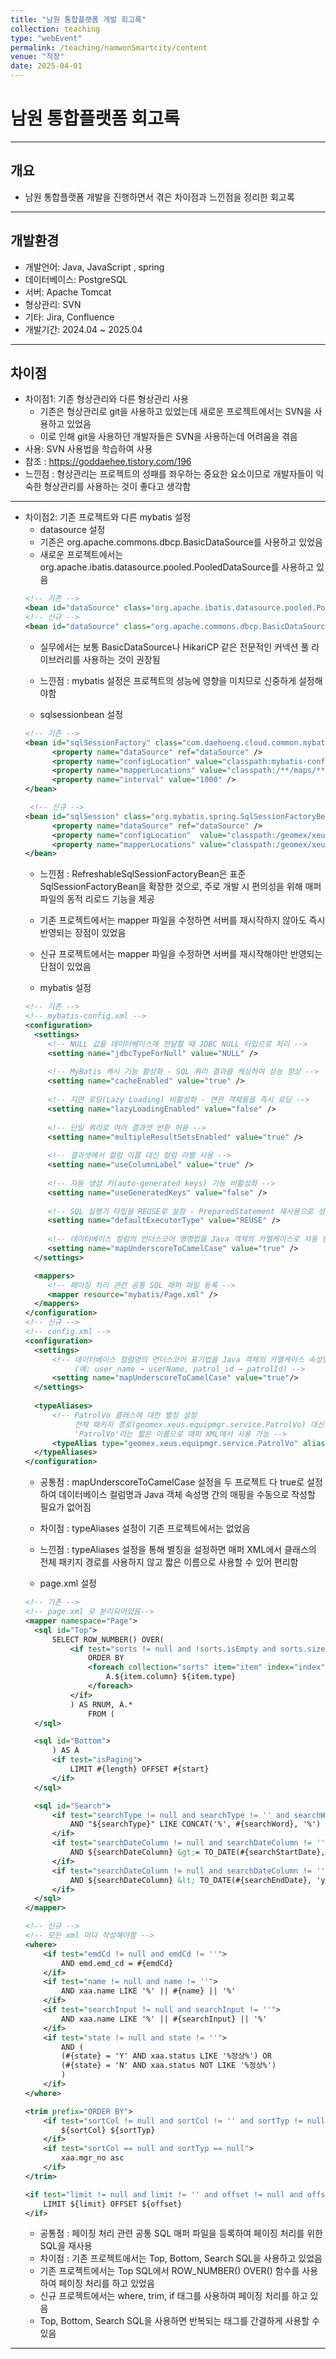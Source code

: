 ```yaml
---
title: "남원 통합플랫폼 개발 회고록"
collection: teaching
type: "webEvent"
permalink: /teaching/namwonSmartcity/content
venue: "직장"
date: 2025-04-01
---
```


# 남원 통합플랫폼 회고록

---
## 개요
- 남원 통합플랫폼 개발을 진행하면서 겪은 차이점과 느낀점을 정리한 회고록

---
## 개발환경
- 개발언어: Java, JavaScript , spring
- 데이터베이스: PostgreSQL
- 서버: Apache Tomcat
- 형상관리: SVN
- 기타: Jira, Confluence
- 개발기간: 2024.04 ~ 2025.04
---

## 차이점
- 차이점1: 기존 형상관리와 다른 형상관리 사용
  - 기존은 형상관리로 git을 사용하고 있었는데 새로운 프로젝트에서는 SVN을 사용하고 있었음
  - 이로 인해 git을 사용하던 개발자들은 SVN을 사용하는데 어려움을 겪음
- 사용: SVN 사용법을 학습하여 사용
- 참조 : https://goddaehee.tistory.com/196
- 느낀점 : 형상관리는 프로젝트의 성패를 좌우하는 중요한 요소이므로 개발자들이 익숙한 형상관리를 사용하는 것이 좋다고 생각함

---

- 차이점2: 기존 프로젝트와 다른 mybatis 설정
  - datasource 설정
  - 기존은 org.apache.commons.dbcp.BasicDataSource를 사용하고 있었음
  - 새로운 프로젝트에서는 org.apache.ibatis.datasource.pooled.PooledDataSource를 사용하고 있음
  ```xml
  <!-- 기존 -->
  <bean id="dataSource" class="org.apache.ibatis.datasource.pooled.PooledDataSource"></bean>
  <!-- 신규 -->
  <bean id="dataSource" class="org.apache.commons.dbcp.BasicDataSource" destroy-method="close"></bean>
  ```
  - 실무에서는 보통 BasicDataSource나 HikariCP 같은 전문적인 커넥션 풀 라이브러리를 사용하는 것이 권장됨
  - 느낀점 : mybatis 설정은 프로젝트의 성능에 영향을 미치므로 신중하게 설정해야함
  
  - sqlsessionbean 설정
  ```xml
  <!-- 기존 -->
  <bean id="sqlSessionFactory" class="com.daehoeng.cloud.common.mybatis.RefreshableSqlSessionFactoryBean">
        <property name="dataSource" ref="dataSource" />
        <property name="configLocation" value="classpath:mybatis-config.xml" />
        <property name="mapperLocations" value="classpath:/**/maps/**/*.xml" />
        <property name="interval" value="1000" />
  </bean>
  
   <!-- 신규 -->
  <bean id="sqlSession" class="org.mybatis.spring.SqlSessionFactoryBean">
        <property name="dataSource" ref="dataSource" />
        <property name="configLocation"  value="classpath:/geomex/xeus/setting/mybatis/config.xml" />
        <property name="mapperLocations" value="classpath:/geomex/xeus/setting/mappers/*.xml" />
  </bean>
  ```
  - 느낀점 : RefreshableSqlSessionFactoryBean은 표준 SqlSessionFactoryBean을 확장한 것으로, 주로 개발 시 편의성을 위해 매퍼 파일의 동적 리로드 기능을 제공
  - 기존 프로젝트에서는 mapper 파일을 수정하면 서버를 재시작하지 않아도 즉시 반영되는 장점이 있었음
  - 신규 프로젝트에서는 mapper 파일을 수정하면 서버를 재시작해야만 반영되는 단점이 있었음
  
  - mybatis 설정
  ```xml
  <!-- 기존 -->
  <!-- mybatis-config.xml -->
  <configuration>
    <settings>
       <!-- NULL 값을 데이터베이스에 전달할 때 JDBC NULL 타입으로 처리 -->
       <setting name="jdbcTypeForNull" value="NULL" />
       
       <!-- MyBatis 캐시 기능 활성화 - SQL 쿼리 결과를 캐싱하여 성능 향상 -->
       <setting name="cacheEnabled" value="true" />
       
       <!-- 지연 로딩(Lazy Loading) 비활성화 - 연관 객체들을 즉시 로딩 -->
       <setting name="lazyLoadingEnabled" value="false" />
       
       <!-- 단일 쿼리로 여러 결과셋 반환 허용 -->
       <setting name="multipleResultSetsEnabled" value="true" />
       
       <!-- 결과셋에서 컬럼 이름 대신 컬럼 라벨 사용 -->
       <setting name="useColumnLabel" value="true" />
       
       <!-- 자동 생성 키(auto-generated keys) 기능 비활성화 -->
       <setting name="useGeneratedKeys" value="false" />
       
       <!-- SQL 실행기 타입을 REUSE로 설정 - PreparedStatement 재사용으로 성능 최적화 -->
       <setting name="defaultExecutorType" value="REUSE" />
       
       <!-- 데이터베이스 컬럼의 언더스코어 명명법을 Java 객체의 카멜케이스로 자동 변환 (예: user_name → userName) -->
       <setting name="mapUnderscoreToCamelCase" value="true" />
    </settings>

    <mappers>
       <!-- 페이징 처리 관련 공통 SQL 매퍼 파일 등록 -->
       <mapper resource="mybatis/Page.xml" />
    </mappers>  
  </configuration>
  <!-- 신규 -->
  <!-- config.xml -->
  <configuration>
    <settings>
        <!-- 데이터베이스 컬럼명의 언더스코어 표기법을 Java 객체의 카멜케이스 속성명으로 자동 변환
             (예: user_name → userName, patrol_id → patrolId) -->
        <setting name="mapUnderscoreToCamelCase" value="true"/>
    </settings>
    
    <typeAliases>
        <!-- PatrolVo 클래스에 대한 별칭 설정
             전체 패키지 경로(geomex.xeus.equipmgr.service.PatrolVo) 대신 
             'PatrolVo'라는 짧은 이름으로 매퍼 XML에서 사용 가능 -->
        <typeAlias type="geomex.xeus.equipmgr.service.PatrolVo" alias="PatrolVo"/>
    </typeAliases>
  </configuration>
  ```
  - 공통점 : mapUnderscoreToCamelCase 설정을 두 프로젝트 다 true로 설정하여 데이터베이스 컬럼명과 Java 객체 속성명 간의 매핑을 수동으로 작성할 필요가 없어짐
  - 차이점 : typeAliases 설정이 기존 프로젝트에서는 없었음
  - 느낀점 : typeAliases 설정을 통해 별칭을 설정하면 매퍼 XML에서 클래스의 전체 패키지 경로를 사용하지 않고 짧은 이름으로 사용할 수 있어 편리함

  - page.xml 설정
  ```xml
  <!-- 기존 -->
  <!-- page.xml 로 분리되어있음-->
  <mapper namespace="Page">
	<sql id="Top">
		SELECT ROW_NUMBER() OVER(
			<if test="sorts != null and !sorts.isEmpty and sorts.size() > 0">
				ORDER BY
				<foreach collection="sorts" item="item" index="index" open="" separator=", "  close="">
					A.${item.column} ${item.type}
				</foreach>
			</if>
			) AS RNUM, A.*
				FROM (
	</sql>

	<sql id="Bottom">
		) AS A
		<if test="isPaging">
			LIMIT #{length} OFFSET #{start}
		</if>
	</sql>

	<sql id="Search">
		<if test="searchType != null and searchType != '' and searchWrod != null and searchWrod != ''">
			AND "${searchType}" LIKE CONCAT('%', #{searchWord}, '%')
		</if>
		<if test="searchDateColumn != null and searchDateColumn != '' and searchStartDate != null">
			AND ${searchDateColumn} &gt;= TO_DATE(#{searchStartDate}, 'yyyy-MM-dd')
		</if>
		<if test="searchDateColumn != null and searchDateColumn != '' and searchEndDate != null">
			AND ${searchDateColumn} &lt; TO_DATE(#{searchEndDate}, 'yyyy-MM-dd') + 1
		</if>
	</sql>
  </mapper>
  
  <!-- 신규 -->
  <!-- 모든 xml 마다 작성해야함 -->
  <where>
      <if test="emdCd != null and emdCd != ''">
          AND emd.emd_cd = #{emdCd}
      </if>
      <if test="name != null and name != ''">
          AND xaa.name LIKE '%' || #{name} || '%'
      </if>
      <if test="searchInput != null and searchInput != ''">
          AND xaa.name LIKE '%' || #{searchInput} || '%'
      </if>
      <if test="state != null and state != ''">
          AND (
          (#{state} = 'Y' AND xaa.status LIKE '%정상%') OR
          (#{state} = 'N' AND xaa.status NOT LIKE '%정상%')
          )
      </if>
  </where>

  <trim prefix="ORDER BY">
      <if test="sortCol != null and sortCol != '' and sortTyp != null and sortTyp != ''">
          ${sortCol} ${sortTyp}
      </if>
      <if test="sortCol == null and sortTyp == null">
          xaa.mgr_no asc
      </if>
  </trim>

  <if test="limit != null and limit != '' and offset != null and offset != ''">
      LIMIT ${limit} OFFSET ${offset}
  </if>
  ```
  - 공통점 : 페이징 처리 관련 공통 SQL 매퍼 파일을 등록하여 페이징 처리를 위한 SQL을 재사용
  - 차이점 : 기존 프로젝트에서는 Top, Bottom, Search SQL을 사용하고 있었음
  - 기존 프로젝트에서는 Top SQL에서 ROW_NUMBER() OVER() 함수를 사용하여 페이징 처리를 하고 있었음
  - 신규 프로젝트에서는 where, trim, if 태그를 사용하여 페이징 처리를 하고 있음
  - Top, Bottom, Search SQL을 사용하면 반복되는 태그를 간결하게 사용할 수 있음
---
    
  
  
